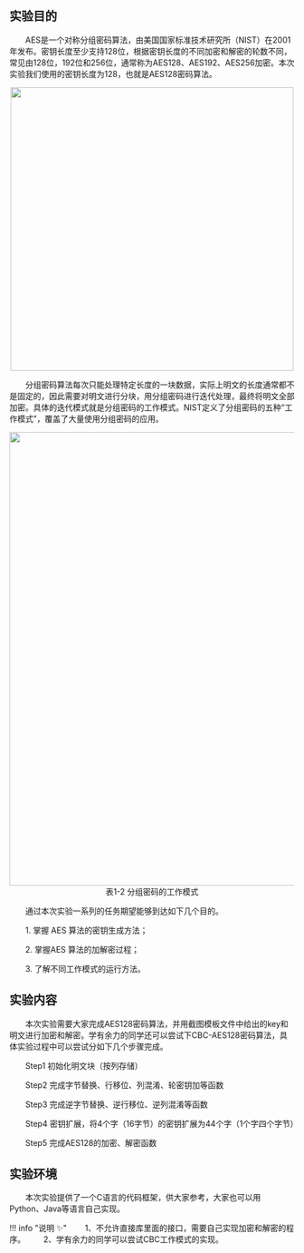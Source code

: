 ## 实验目的

&emsp;&emsp;AES是一个对称分组密码算法，由美国国家标准技术研究所（NIST）在2001年发布。密钥长度至少支持128位，根据密钥长度的不同加密和解密的轮数不同，常见由128位，192位和256位，通常称为AES128、AES192、AES256加密。本次实验我们使用的密钥长度为128，也就是AES128密码算法。

<center><img src="../assets/1-1.png" width = 500></center>

&emsp;&emsp;分组密码算法每次只能处理特定长度的一块数据，实际上明文的长度通常都不是固定的，因此需要对明文进行分块，用分组密码进行迭代处理，最终将明文全部加密。具体的迭代模式就是分组密码的工作模式。NIST定义了分组密码的五种“工作模式”，覆盖了大量使用分组密码的应用。

<center><img src="../assets/1-2.png" width = 800></center>
<center>表1-2 分组密码的工作模式</center>

&emsp;&emsp;通过本次实验一系列的任务期望能够到达如下几个目的。

&emsp;&emsp;1. 掌握 AES 算法的密钥生成方法；

&emsp;&emsp;2. 掌握AES 算法的加解密过程；

&emsp;&emsp;3. 了解不同工作模式的运行方法。


## 实验内容

&emsp;&emsp;本次实验需要大家完成AES128密码算法，并用截图模板文件中给出的key和明文进行加密和解密。学有余力的同学还可以尝试下CBC-AES128密码算法，具体实验过程中可以尝试分如下几个步骤完成。

&emsp;&emsp;Step1 初始化明文块（按列存储）

&emsp;&emsp;Step2 完成字节替换、行移位、列混淆、轮密钥加等函数

&emsp;&emsp;Step3 完成逆字节替换、逆行移位、逆列混淆等函数

&emsp;&emsp;Step4 密钥扩展，将4个字（16字节）的密钥扩展为44个字（1个字四个字节）

&emsp;&emsp;Step5 完成AES128的加密、解密函数

## 实验环境

&emsp;&emsp;本次实验提供了一个C语言的代码框架，供大家参考，大家也可以用Python、Java等语言自己实现。

!!! info "说明 :sparkles:"
&emsp;&emsp;1、不允许直接库里面的接口，需要自己实现加密和解密的程序。
&emsp;&emsp;2、学有余力的同学可以尝试CBC工作模式的实现。

         